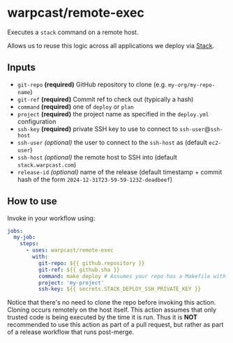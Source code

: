 # warpcast/remote-exec

Executes a `stack` command on a remote host.

Allows us to reuse this logic across all applications we deploy via [Stack](https://github.com/warpcast/stack).

## Inputs
- `git-repo` **(required)** GitHub repository to clone (e.g. `my-org/my-repo-name`)
- `git-ref` **(required)** Commit ref to check out (typically a hash)
- `command` **(required)** one of `deploy` or `plan`
- `project` **(required)** the project name as specified in the `deploy.yml` configuration
- `ssh-key` **(required)** private SSH key to use to connect to `ssh-user`@`ssh-host`
- `ssh-user` _(optional)_ the user to connect to the `ssh-host` as (default `ec2-user`)
- `ssh-host` _(optional)_ the remote host to SSH into (default `stack.warpcast.com`)
- `release-id` _(optional)_ name of the release (default timestamp + commit hash of the form `2024-12-31T23-59-59-123Z-deadbeef`)

## How to use

Invoke in your workflow using:

```yaml
jobs:
  my-job:
    steps:
      - uses: warpcast/remote-exec
        with:
          git-repo: ${{ github.repository }}
          git-ref: ${{ github.sha }}
          command: make deploy # Assumes your repo has a Makefile with this defined
          project: 'my-project'
          ssh-key: ${{ secrets.STACK_DEPLOY_SSH_PRIVATE_KEY }}
```

Notice that there's no need to clone the repo before invoking this action.
Cloning occurs remotely on the host itself.
This action assumes that only trusted code is being executed by the time it is run.
Thus it is **NOT** recommended to use this action as part of a pull request, but rather as part of a release workflow that runs post-merge.
